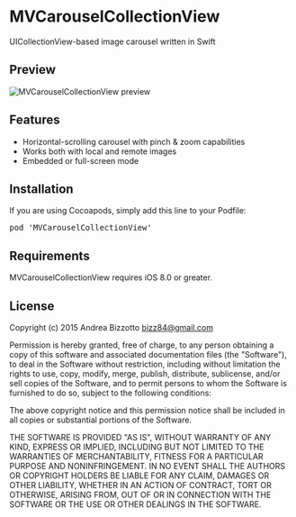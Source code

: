 MVCarouselCollectionView
=========================
UICollectionView-based image carousel written in Swift

Preview
-------------------------------------------------------

![MVCarouselCollectionView preview](https://github.com/bizz84/MVCarouselCollectionView/raw/master/screenshot.png "MVCarouselCollectionView preview")

Features
-------------------------------------------------------

- Horizontal-scrolling carousel with pinch & zoom capabilities
- Works both with local and remote images 
- Embedded or full-screen mode

<!---
![MVSlidingSegmentedControl preview](https://github.com/bizz84/MVSlidingSegmentedControl/raw/master/animated.gif "MVSlidingSegmentedControl preview")

![MVSlidingSegmentedControl preview](https://github.com/bizz84/MVSlidingSegmentedControl/raw/master/screenshot.png "MVSlidingSegmentedControl preview")
--->

Installation
-------------------------------------------------------

If you are using Cocoapods, simply add this line to your Podfile:

<pre>
pod 'MVCarouselCollectionView'
</pre>

Requirements
-------------------------------------------------------
MVCarouselCollectionView requires iOS 8.0 or greater.

<!---
Notes
-------------------------------------------------------
MVTextInputsScroller is designed to work with UIScrollViews whose subviews are laid out using Auto-Layout. Specifically, all the subviews constraints need to be defined top to bottom so that the UIScrollView can infer its contentSize.<br/>
MVTextInputsScroller won't work if this is not the case as it uses the contentSize to determine the correct contentOffset.

Installation
-------------------------------------------------------
To include MVSlidingSegmentedControl in your own project, simply drag the MVSlidingSegmentedControl folder in XCode and you're ready to go.<br/>
The demo app included in this project uses [Masonry](https://github.com/cloudkite/Masonry) for auto-layout.

Before running the demo app, please run:
<pre>
pod install
</pre>
--->

License
-------------------------------------------------------
Copyright (c) 2015 Andrea Bizzotto bizz84@gmail.com

Permission is hereby granted, free of charge, to any person obtaining a copy of this software and associated documentation files (the "Software"), to deal in the Software without restriction, including without limitation the rights to use, copy, modify, merge, publish, distribute, sublicense, and/or sell copies of the Software, and to permit persons to whom the Software is furnished to do so, subject to the following conditions:

The above copyright notice and this permission notice shall be included in all copies or substantial portions of the Software.

THE SOFTWARE IS PROVIDED "AS IS", WITHOUT WARRANTY OF ANY KIND, EXPRESS OR IMPLIED, INCLUDING BUT NOT LIMITED TO THE WARRANTIES OF MERCHANTABILITY, FITNESS FOR A PARTICULAR PURPOSE AND NONINFRINGEMENT. IN NO EVENT SHALL THE AUTHORS OR COPYRIGHT HOLDERS BE LIABLE FOR ANY CLAIM, DAMAGES OR OTHER LIABILITY, WHETHER IN AN ACTION OF CONTRACT, TORT OR OTHERWISE, ARISING FROM, OUT OF OR IN CONNECTION WITH THE SOFTWARE OR THE USE OR OTHER DEALINGS IN THE SOFTWARE.
